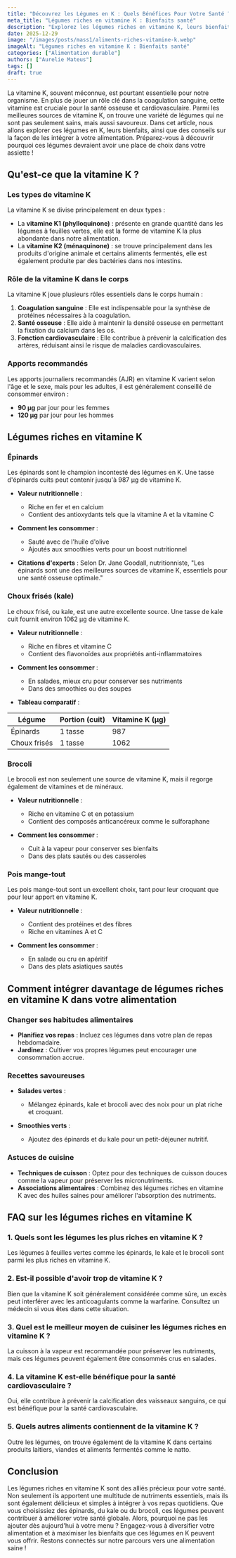 ```yaml
---
title: "Découvrez les Légumes en K : Quels Bénéfices Pour Votre Santé ?"
meta_title: "Légumes riches en vitamine K : Bienfaits santé"
description: "Explorez les légumes riches en vitamine K, leurs bienfaits pour la santé et comment les intégrer dans votre alimentation quotidienne."
date: 2025-12-29
image: "/images/posts/mass1/aliments-riches-vitamine-k.webp"
imageAlt: "Légumes riches en vitamine K : Bienfaits santé"
categories: ["Alimentation durable"]
authors: ["Aurelie Mateus"]
tags: []
draft: true
---
```


La vitamine K, souvent méconnue, est pourtant essentielle pour notre organisme. En plus de jouer un rôle clé dans la coagulation sanguine, cette vitamine est cruciale pour la santé osseuse et cardiovasculaire. Parmi les meilleures sources de vitamine K, on trouve une variété de légumes qui ne sont pas seulement sains, mais aussi savoureux. Dans cet article, nous allons explorer ces légumes en K, leurs bienfaits, ainsi que des conseils sur la façon de les intégrer à votre alimentation. Préparez-vous à découvrir pourquoi ces légumes devraient avoir une place de choix dans votre assiette !

## Qu'est-ce que la vitamine K ?

### Les types de vitamine K

La vitamine K se divise principalement en deux types :
- La **vitamine K1 (phylloquinone)** : présente en grande quantité dans les légumes à feuilles vertes, elle est la forme de vitamine K la plus abondante dans notre alimentation.
- La **vitamine K2 (ménaquinone)** : se trouve principalement dans les produits d'origine animale et certains aliments fermentés, elle est également produite par des bactéries dans nos intestins.

### Rôle de la vitamine K dans le corps

La vitamine K joue plusieurs rôles essentiels dans le corps humain :
1. **Coagulation sanguine** : Elle est indispensable pour la synthèse de protéines nécessaires à la coagulation.
2. **Santé osseuse** : Elle aide à maintenir la densité osseuse en permettant la fixation du calcium dans les os.
3. **Fonction cardiovasculaire** : Elle contribue à prévenir la calcification des artères, réduisant ainsi le risque de maladies cardiovasculaires.

### Apports recommandés

Les apports journaliers recommandés (AJR) en vitamine K varient selon l'âge et le sexe, mais pour les adultes, il est généralement conseillé de consommer environ :
- **90 µg** par jour pour les femmes
- **120 µg** par jour pour les hommes

## Légumes riches en vitamine K

### Épinards

Les épinards sont le champion incontesté des légumes en K. Une tasse d'épinards cuits peut contenir jusqu'à 987 µg de vitamine K.

- **Valeur nutritionnelle** :
  - Riche en fer et en calcium
  - Contient des antioxydants tels que la vitamine A et la vitamine C

- **Comment les consommer** :
  - Sauté avec de l'huile d'olive
  - Ajoutés aux smoothies verts pour un boost nutritionnel

- **Citations d'experts** : Selon Dr. Jane Goodall, nutritionniste, "Les épinards sont une des meilleures sources de vitamine K, essentiels pour une santé osseuse optimale."

### Choux frisés (kale)

Le choux frisé, ou kale, est une autre excellente source. Une tasse de kale cuit fournit environ 1062 µg de vitamine K.

- **Valeur nutritionnelle** :
  - Riche en fibres et vitamine C
  - Contient des flavonoïdes aux propriétés anti-inflammatoires

- **Comment les consommer** :
  - En salades, mieux cru pour conserver ses nutriments
  - Dans des smoothies ou des soupes

- **Tableau comparatif** :

| Légume       | Portion (cuit) | Vitamine K (µg) |
|--------------|----------------|------------------|
| Épinards     | 1 tasse        | 987              |
| Choux frisés | 1 tasse        | 1062             |

### Brocoli

Le brocoli est non seulement une source de vitamine K, mais il regorge également de vitamines et de minéraux.

- **Valeur nutritionnelle** :
  - Riche en vitamine C et en potassium
  - Contient des composés anticancéreux comme le sulforaphane

- **Comment les consommer** :
  - Cuit à la vapeur pour conserver ses bienfaits
  - Dans des plats sautés ou des casseroles

### Pois mange-tout

Les pois mange-tout sont un excellent choix, tant pour leur croquant que pour leur apport en vitamine K.

- **Valeur nutritionnelle** :
  - Contient des protéines et des fibres
  - Riche en vitamines A et C

- **Comment les consommer** :
  - En salade ou cru en apéritif
  - Dans des plats asiatiques sautés

## Comment intégrer davantage de légumes riches en vitamine K dans votre alimentation

### Changer ses habitudes alimentaires

- **Planifiez vos repas** : Incluez ces légumes dans votre plan de repas hebdomadaire.
- **Jardinez** : Cultiver vos propres légumes peut encourager une consommation accrue.

### Recettes savoureuses

- **Salades vertes** :
  - Mélangez épinards, kale et brocoli avec des noix pour un plat riche et croquant.
  
- **Smoothies verts** :
  - Ajoutez des épinards et du kale pour un petit-déjeuner nutritif.

### Astuces de cuisine

- **Techniques de cuisson** : Optez pour des techniques de cuisson douces comme la vapeur pour préserver les micronutriments.
- **Associations alimentaires** : Combinez des légumes riches en vitamine K avec des huiles saines pour améliorer l'absorption des nutriments.

## FAQ sur les légumes riches en vitamine K

### 1. Quels sont les légumes les plus riches en vitamine K ?
Les légumes à feuilles vertes comme les épinards, le kale et le brocoli sont parmi les plus riches en vitamine K.

### 2. Est-il possible d'avoir trop de vitamine K ?
Bien que la vitamine K soit généralement considérée comme sûre, un excès peut interférer avec les anticoagulants comme la warfarine. Consultez un médecin si vous êtes dans cette situation.

### 3. Quel est le meilleur moyen de cuisiner les légumes riches en vitamine K ?
La cuisson à la vapeur est recommandée pour préserver les nutriments, mais ces légumes peuvent également être consommés crus en salades.

### 4. La vitamine K est-elle bénéfique pour la santé cardiovasculaire ?
Oui, elle contribue à prévenir la calcification des vaisseaux sanguins, ce qui est bénéfique pour la santé cardiovasculaire.

### 5. Quels autres aliments contiennent de la vitamine K ?
Outre les légumes, on trouve également de la vitamine K dans certains produits laitiers, viandes et aliments fermentés comme le natto.

## Conclusion

Les légumes riches en vitamine K sont des alliés précieux pour votre santé. Non seulement ils apportent une multitude de nutriments essentiels, mais ils sont également délicieux et simples à intégrer à vos repas quotidiens. Que vous choisissiez des épinards, du kale ou du brocoli, ces légumes peuvent contribuer à améliorer votre santé globale. Alors, pourquoi ne pas les ajouter dès aujourd'hui à votre menu ? Engagez-vous à diversifier votre alimentation et à maximiser les bienfaits que ces légumes en K peuvent vous offrir. Restons connectés sur notre parcours vers une alimentation saine !

